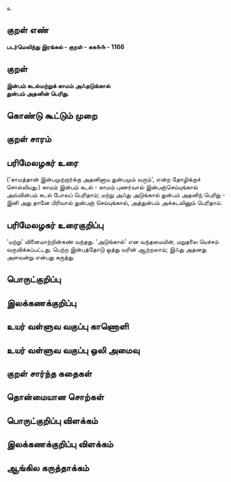உ

## குறள் எண் 

**படர்மெலிந்து இரங்கல் - குறள் - கக௬௬ - 1166**

## குறள் 

**இன்பம் கடல்மற்றுக் காமம் அஃதடுங்கால்  
துன்பம் அதனின் பெரிது.**

## கொண்டு கூட்டும் முறை


## குறள் சாரம் 


## பரிமேலழகர் உரை

('காமத்தான் இன்பமுற்றார்க்கு அதனினாய துன்பமும் வரும்', என்ற தோழிக்குச் சொல்லியது.) காமம் இன்பம் கடல் - காமம் புணர்வால் இன்பஞ்செய்யுங்கால் அவ்வின்பம் கடல் போலப் பெரிதாம்; மற்று அஃது அடுங்கால் துன்பம் அதனிற் பெரிது - இனி அது தானே பிரிவால் துன்பஞ் செய்யுங்கால், அத்துன்பம் அக்கடலினும் பெரிதாம்.

## பரிமேலழகர் உரைகுறிப்பு   

'மற்று' வினைமாற்றின்கண் வந்தது. 'அடுங்கால்' என வந்தமையின், மறுதலை யெச்சம் வருவிக்கப்பட்டது. பெற்ற இன்பத்தோடு ஒத்து வரின் ஆற்றலாம்; இஃது அதனது அளவன்று என்பது கருத்து.

## பொருட்குறிப்பு 


## இலக்கணக்குறிப்பு  


## உயர் வள்ளுவ வகுப்பு காணொளி


## உயர் வள்ளுவ வகுப்பு ஒலி அமைவு 

 
## குறள் சார்ந்த கதைகள் 


## தொன்மையான சொற்கள்


## பொருட்குறிப்பு விளக்கம்


## இலக்கணக்குறிப்பு விளக்கம்


## ஆங்கில கருத்தாக்கம் 


